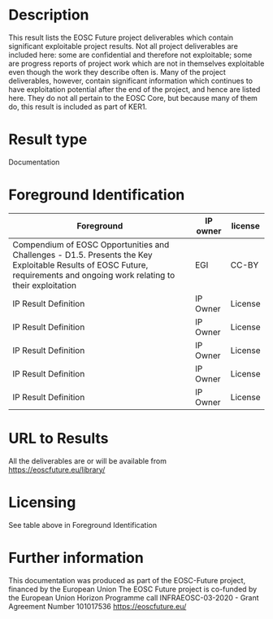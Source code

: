 # Description

This result lists the EOSC Future project deliverables which contain significant exploitable project results. Not all project deliverables are included here: some are confidential and therefore not exploitable; some are progress reports of project work which are not in themselves exploitable even though the work they describe often is. Many of the project deliverables, however, contain significant information which continues to have exploitation potential after the end of the project, and hence are listed here. They do not all pertain to the EOSC Core, but because many of them do, this result is included as part of KER1.

# Result type
Documentation

# Foreground Identification

| Foreground | IP owner | license|
|------------|----------|--------|
|Compendium of EOSC Opportunities and Challenges - D1.5. Presents the Key Exploitable Results of EOSC Future, requirements and ongoing work relating to their exploitation |EGI |CC-BY|
|IP Result	Definition|IP Owner|License|
|IP Result	Definition|IP Owner|License|
|IP Result	Definition|IP Owner|License|
|IP Result	Definition|IP Owner|License|
|IP Result	Definition|IP Owner|License|

# URL to Results

All the deliverables  are or will be available from https://eoscfuture.eu/library/  

# Licensing
See table above in Foreground Identification

# Further information
This documentation was produced as part of the EOSC-Future project, financed by the European Union The EOSC Future project is co-funded by the European Union Horizon Programme call INFRAEOSC-03-2020 - Grant Agreement Number 101017536 https://eoscfuture.eu/


